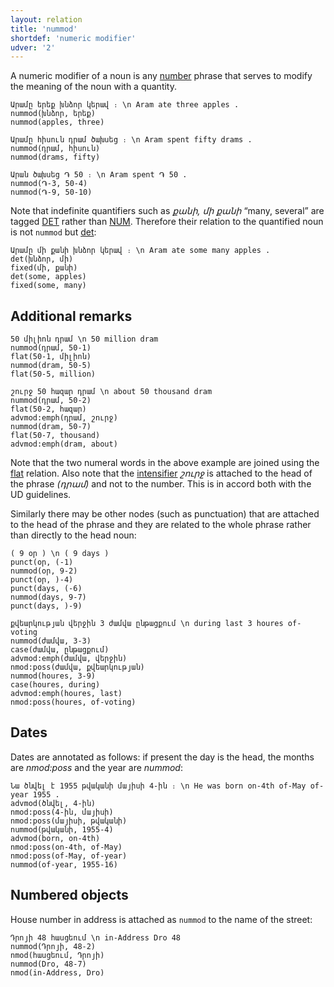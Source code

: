 ```yaml
---
layout: relation
title: 'nummod'
shortdef: 'numeric modifier'
udver: '2'
---
```


A numeric modifier of a noun is any [number](NUM) phrase
that serves to modify the meaning of the noun with a quantity.

~~~ sdparse
Արամը երեք խնձոր կերավ ։ \n Aram ate three apples .
nummod(խնձոր, երեք)
nummod(apples, three)
~~~

~~~ sdparse
Արամը հիսուն դրամ ծախսեց ։ \n Aram spent fifty drams .
nummod(դրամ, հիսուն)
nummod(drams, fifty)
~~~

~~~ sdparse
Արան ծախսեց ֏ 50 ։ \n Aram spent ֏ 50 .
nummod(֏-3, 50-4)
nummod(֏-9, 50-10)
~~~

Note that indefinite quantifiers such as _քանի, մի քանի_ “many, several” are tagged [DET]() rather than [NUM](). Therefore their relation to the quantified noun is not `nummod` but [det]():

~~~ sdparse
Արամը մի քանի խնձոր կերավ ։ \n Aram ate some many apples .
det(խնձոր, մի)
fixed(մի, քանի)
det(some, apples)
fixed(some, many)
~~~

## Additional remarks

~~~ sdparse
50 միլիոն դրամ \n 50 million dram
nummod(դրամ, 50-1)
flat(50-1, միլիոն)
nummod(dram, 50-5)
flat(50-5, million)
~~~

~~~ sdparse
շուրջ 50 հազար դրամ \n about 50 thousand dram
nummod(դրամ, 50-2)
flat(50-2, հազար)
advmod:emph(դրամ, շուրջ)
nummod(dram, 50-7)
flat(50-7, thousand)
advmod:emph(dram, about)
~~~
Note that the two numeral words in the above example are joined using the [flat]() relation.
Also note that the [intensifier](advmod:emph) _շուրջ_ is attached to the head of the phrase _(դրամ)_ and not to the number.
This is in accord both with the UD guidelines.

Similarly there may be other nodes (such as punctuation) that are attached to the head of the phrase
and they are related to the whole phrase rather than directly to the head noun:

~~~ sdparse
( 9 օր ) \n ( 9 days )
punct(օր, (-1)
nummod(օր, 9-2)
punct(օր, )-4)
punct(days, (-6)
nummod(days, 9-7)
punct(days, )-9)
~~~

~~~ sdparse
քվեարկության վերջին 3 ժամվա ընթացքում \n during last 3 houres of-voting
nummod(ժամվա, 3-3)
case(ժամվա, ընթացքում)
advmod:emph(ժամվա, վերջին)
nmod:poss(ժամվա, քվեարկության)
nummod(houres, 3-9)
case(houres, during)
advmod:emph(houres, last)
nmod:poss(houres, of-voting)
~~~

## Dates

Dates are annotated as follows: if present the day is the head, the months are _nmod:poss_ and the year are _nummod_:

~~~ sdparse
Նա ծնվել է 1955 թվականի մայիսի 4-ին ։ \n He was born on-4th of-May of-year 1955 .
advmod(ծնվել, 4-ին)
nmod:poss(4-ին, մայիսի)
nmod:poss(մայիսի, թվականի)
nummod(թվականի, 1955-4)
advmod(born, on-4th)
nmod:poss(on-4th, of-May)
nmod:poss(of-May, of-year)
nummod(of-year, 1955-16)
~~~

## Numbered objects

House number in address is attached as `nummod` to the name of the street:

~~~ sdparse
Դրոյի 48 հասցեում \n in-Address Dro 48
nummod(Դրոյի, 48-2)
nmod(հասցեում, Դրոյի)
nummod(Dro, 48-7)
nmod(in-Address, Dro)
~~~
